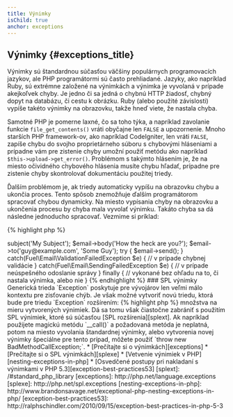 ```yaml
---
title: Výnimky
isChild: true
anchor: exceptions
---
```


## Výnimky {#exceptions_title}

Výnimky sú štandardnou súčasťou väčšiny populárnych programovacích jazykov, ale PHP programátormi sú často prehliadané.
Jazyky, ako napríklad Ruby, sú extrémne založené na výnimkách a výnimka je vyvolaná v prípade akejkoľvek chyby. Je jedno
či sa jedná o chybnú HTTP žiadosť, chybný dopyt na databázu, či cestu k obrázku. Ruby (alebo použité závislosti) vypíše
takéto výnimky na obrazovku, takže hneď viete, že nastala chyba.

Samotné PHP je pomerne laxné, čo sa toho týka, a napríklad zavolanie funkcie `file_get_contents()` vráti obyčajne
len `FALSE` a upozornenie. Mnoho starších PHP framework-ov, ako napríklad CodeIgniter, len vráti `FALSE`, zapíše chybu
do svojho proprietárneho súboru s chybovými hláseniami a prípadne vám pre zistenie chyby umožní použiť metódu
ako napríklad `$this->upload->get_error()`. Problémom s takýmto hlásením je, že na miesto očividného chybového hlásenia
musíte chybu hľadať, prípadne pre zistenie chyby skontrolovať dokumentáciu použitej triedy.

Ďalším problémom je, ak triedy automaticky vypíšu na obrazovku chybu a ukončia proces. Tento spôsob znemožňuje ďalším
programátorom spracovať chybou dynamicky. Na miesto vypísania chyby na obrazovku a ukončenia procesu by chyba mala
vyvolať výnimku. Takáto chyba sa dá následne jednoducho spracovať. Vezmime si príklad:

{% highlight php %}
<?php
$email = new Fuel\Email;
$email->subject('My Subject');
$email->body('How the heck are you?');
$email->to('guy@example.com', 'Some Guy');

try {
    $email->send();
} catch(Fuel\Email\ValidationFailedException $e) {
    // v prípade chybnej validácie
} catch(Fuel\Email\SendingFailedException $e) {
    // v prípade neúspešného odoslanie správy
} finally {
    // vykonané bez ohľadu na to, či nastala výnimka, alebo nie
}
{% endhighlight %}

### SPL výnimky

Generická trieda `Exception` poskytuje pre vývojárov len veľmi málo kontextu pre zisťovanie chýb. Je však možné vytvoriť
novú triedu, ktorá bude pre triedu `Exception` rozšírením:

{% highlight php %}
<?php
class ValidationException extends Exception {}
{% endhighlight %}

S takýmto prístupom môžete použiť viacero catch blokov a spracovať výnimky rozlične podľa druhu chyby. Toto však môže
viesť k vytvoreniu <em>množstva</em> na mieru vytvorených výnimiek. Dá sa tomu však čiastočne zabrániť s použitím SPL
výnimiek, ktoré sú súčasťou [SPL rozšírenia][splext].

Ak napríklad použijete magickú metódu `__call()` a požadovaná metóda je neplatná, potom na miesto vyvolania štandardnej
výnimky, alebo vytvorenia novej výnimky špeciálne pre tento prípad, môžete použiť `throw new BadMethodCallException;`.

* [Prečítajte si o výnimkách][exceptions]
* [Prečítajte si o SPL výnimkách][splexe]
* [Vetvenie výnimiek v PHP][nesting-exceptions-in-php]
* [Osvedčené postupy pri nakladaní s výnimkami v PHP 5.3][exception-best-practices53]


[splext]: /#standard_php_library
[exceptions]: http://php.net/language.exceptions
[splexe]: http://php.net/spl.exceptions
[nesting-exceptions-in-php]: http://www.brandonsavage.net/exceptional-php-nesting-exceptions-in-php/
[exception-best-practices53]: http://ralphschindler.com/2010/09/15/exception-best-practices-in-php-5-3
